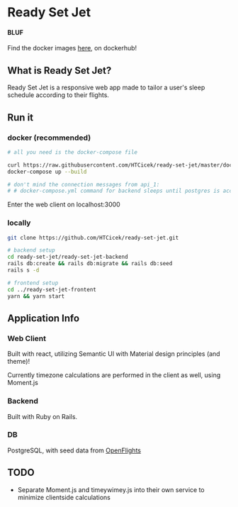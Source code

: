 # Ready Set Jet

#### BLUF

Find the docker images [here](https://hub.docker.com/repository/docker/htcicek/ready-set-jet), on dockerhub!

## What is Ready Set Jet?

Ready Set Jet is a responsive web app made to tailor a user's sleep schedule according to their flights.

## Run it

### docker (recommended)

```sh
# all you need is the docker-compose file

curl https://raw.githubusercontent.com/HTCicek/ready-set-jet/master/docker-compose.yml > docker-compose.yml
docker-compose up --build

# don't mind the connection messages from api_1:
# # docker-compose.yml command for backend sleeps until postgres is accepting connections in order to migrate.
```
Enter the web client on localhost:3000

### locally

```sh
git clone https://github.com/HTCicek/ready-set-jet.git

# backend setup
cd ready-set-jet/ready-set-jet-backend
rails db:create && rails db:migrate && rails db:seed
rails s -d

# frontend setup
cd ../ready-set-jet-frontent
yarn && yarn start
```

## Application Info

### Web Client

Built with react, utilizing Semantic UI with Material design principles (and theme)!

Currently timezone calculations are performed in the client as well, using Moment.js

### Backend

Built with Ruby on Rails.

### DB

PostgreSQL, with seed data from [OpenFlights](https://openflights.org/data.html)

## TODO

- Separate Moment.js and timeywimey.js into their own service to minimize clientside calculations

